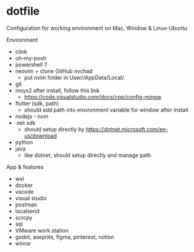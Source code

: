 # dotfile

Configuration for working environment on Mac, Window &amp; Linux-Ubuntu

Environment

- clink
- oh-my-posh
- powershell 7
- neovim + clone GitHub nvchad
  - put nvim folder in User/<Name>/AppData/Local/
- git
- msys2
	after install, follow this link 
	- https://code.visualstudio.com/docs/cpp/config-mingw
- flutter (sdk, path)
	- should add path into environment variable for window after install
- nodejs - nvm
- .net sdk
	- should setup directly by https://dotnet.microsoft.com/en-us/download
- python
- java
	- like dotnet, should setup directly and manage path

App & features
- wsl
- docker
- vscode
- visual studio
- postman
- localsend
- scrcpy
- sql
- VMware work station
- godot, aseprite, figma, pinterest, notion
- winrar

